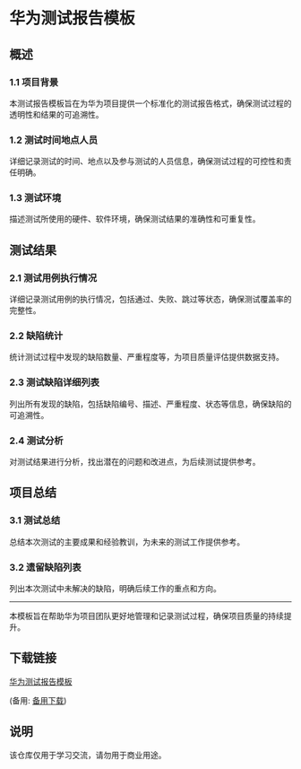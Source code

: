 # 华为测试报告模板

## 概述

### 1.1 项目背景
本测试报告模板旨在为华为项目提供一个标准化的测试报告格式，确保测试过程的透明性和结果的可追溯性。

### 1.2 测试时间地点人员
详细记录测试的时间、地点以及参与测试的人员信息，确保测试过程的可控性和责任明确。

### 1.3 测试环境
描述测试所使用的硬件、软件环境，确保测试结果的准确性和可重复性。

## 测试结果

### 2.1 测试用例执行情况
详细记录测试用例的执行情况，包括通过、失败、跳过等状态，确保测试覆盖率的完整性。

### 2.2 缺陷统计
统计测试过程中发现的缺陷数量、严重程度等，为项目质量评估提供数据支持。

### 2.3 测试缺陷详细列表
列出所有发现的缺陷，包括缺陷编号、描述、严重程度、状态等信息，确保缺陷的可追溯性。

### 2.4 测试分析
对测试结果进行分析，找出潜在的问题和改进点，为后续测试提供参考。

## 项目总结

### 3.1 测试总结
总结本次测试的主要成果和经验教训，为未来的测试工作提供参考。

### 3.2 遗留缺陷列表
列出本次测试中未解决的缺陷，明确后续工作的重点和方向。

---

本模板旨在帮助华为项目团队更好地管理和记录测试过程，确保项目质量的持续提升。

## 下载链接
[华为测试报告模板](https://pan.quark.cn/s/91a5da69e7a3) 

(备用: [备用下载](https://pan.baidu.com/s/1CBAM8OaqjgvSIOi2lGGZGA?pwd=1234))

## 说明

该仓库仅用于学习交流，请勿用于商业用途。
